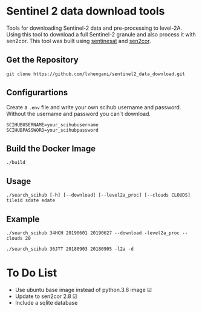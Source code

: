 # Sentinel 2 data download tools

Tools for downloading Sentinel-2 data and pre-processing to level-2A. 
Using this tool to download a full Sentinel-2 granule and also process it with sen2cor.
This tool was built using [sentinesat](https://sentinelsat.readthedocs.io) and [sen2cor](http://step.esa.int/main/third-party-plugins-2/sen2cor/).  

## Get the Repository

~~~
git clone https://github.com/lvhengani/sentinel2_data_download.git
~~~

## Configurartions

Create a `.env` file and write your own scihub username and password. Without the username and password you can`t download.
~~~
SCIHUBUSERNAME=your_scihubusername
SCIHUBPASSWORD=your_scihubpassword
~~~

## Build the Docker Image

~~~
./build
~~~

## Usage

~~~
./search_scihub [-h] [--download] [--level2a_proc] [--clouds CLOUDS] tileid sdate edate
~~~

## Example

~~~
./search_scihub 34HCH 20190601 20190627 --download -level2a_proc --clouds 20
~~~

~~~
./search_scihub 36JTT 20180903 20180905 -l2a -d
~~~


# To Do List

- Use ubuntu base image instead of python.3.6 image &#x2611;
- Update to sen2cor 2.8 &#x2611;
- Include a sqlite database
